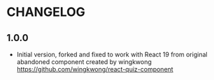 # CHANGELOG

## 1.0.0

- Initial version, forked and fixed to work with React 19 from original abandoned component created by wingkwong https://github.com/wingkwong/react-quiz-component
